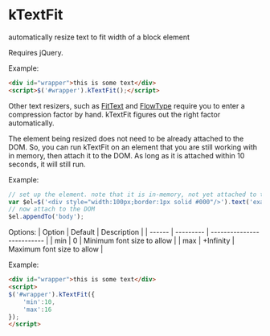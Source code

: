 # kTextFit
automatically resize text to fit width of a block element

Requires jQuery.

Example:
```html
<div id="wrapper">this is some text</div>
<script>$('#wrapper').kTextFit();</script>
```

Other text resizers, such as [FitText](http://fittextjs.com/) and [FlowType](http://simplefocus.com/flowtype/) require you to enter a compression factor by hand. kTextFit figures out the right factor automatically.

The element being resized does not need to be already attached to the DOM. So, you can run kTextFit on an element that you are still working with in memory, then attach it to the DOM. As long as it is attached within 10 seconds, it will still run.

Example:
```javascript
// set up the element. note that it is in-memory, not yet attached to the DOM.
var $el=$('<div style="width:100px;border:1px solid #000"/>').text('example text').kTextFit();
// now attach to the DOM
$el.appendTo('body');
```

Options:
| Option | Default   | Description                |
| ------ | --------- | -------------------------- |
| min    | 0         | Minimum font size to allow |
| max    | +Infinity | Maximum font size to allow |

Example:
```html
<div id="wrapper">this is some text</div>
<script>
$('#wrapper').kTextFit({
	'min':10,
	'max':16
});
</script>
```
